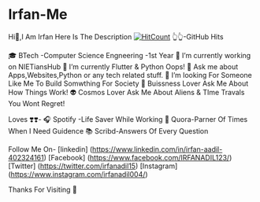 # Irfan-Me
Hi👋,I Am Irfan
Here Is The Description
[![HitCount](http://hits.dwyl.com/irfanadil0004/irfan-me.svg)](http://hits.dwyl.com/irfanadil0004/irfan-me)
👆👆-GitHub Hits

🎓 BTech -Computer Science Engneering -1st Year
🔭 I’m currently working on NIETiansHub
🌱 I’m currently Flutter & Python Oops!
💬 Ask me about Apps,Websites,Python or any tech related stuff.
👯 I’m looking For Someone Like Me To Build Somwthing For Society 
💼 Buissness Lover Ask Me About How Things Work!
👽 Cosmos Lover Ask Me About Aliens & TIme Travals You Wont Regret!


Loves ❣️❣️-
🎧 Spotify -Life Saver While Working
🤝 Quora-Parner Of Times When I Need Guidence
📚 Scribd-Answers Of Every Question 


Follow Me On-
[linkedin] (https://www.linkedin.com/in/irfan-aadil-402324161)
[Facebook] (https://www.facebook.com/IRFANADIL123/)
[Twitter] (https://twitter.com/irfanadil15)
[Instagram] (https://www.instagram.com/irfanadil004/)

Thanks For Visiting 👋 

